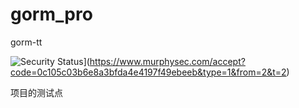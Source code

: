 # gorm_pro
gorm-tt

![Security Status](https://www.murphysec.com/platform3/v3/badge/1611419771350843392.svg?t=1)](https://www.murphysec.com/accept?code=0c105c03b6e8a3bfda4e4197f49ebeeb&type=1&from=2&t=2)  

项目的测试点

